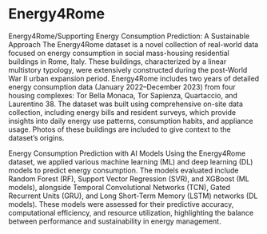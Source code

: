 # Energy4Rome
Energy4Rome/Supporting Energy Consumption Prediction: A Sustainable Approach
The Energy4Rome dataset is a novel collection of real-world data focused on energy consumption in social mass-housing residential buildings in Rome, Italy. These buildings, characterized by a linear multistory typology, were extensively constructed during the post-World War II urban expansion period. Energy4Rome includes two years of detailed energy consumption data (January 2022–December 2023) from four housing complexes: Tor Bella Monaca, Tor Sapienza, Quartaccio, and Laurentino 38. The dataset was built using comprehensive on-site data collection, including energy bills and resident surveys, which provide insights into daily energy use patterns, consumption habits, and appliance usage. Photos of these buildings are included to give context to the dataset’s origins.

Energy Consumption Prediction with AI Models
Using the Energy4Rome dataset, we applied various machine learning (ML) and deep learning (DL) models to predict energy consumption. The models evaluated include Random Forest (RF), Support Vector Regression (SVR), and XGBoost (ML models), alongside Temporal Convolutional Networks (TCN), Gated Recurrent Units (GRU), and Long Short-Term Memory (LSTM) networks (DL models). These models were assessed for their predictive accuracy, computational efficiency, and resource utilization, highlighting the balance between performance and sustainability in energy management.


